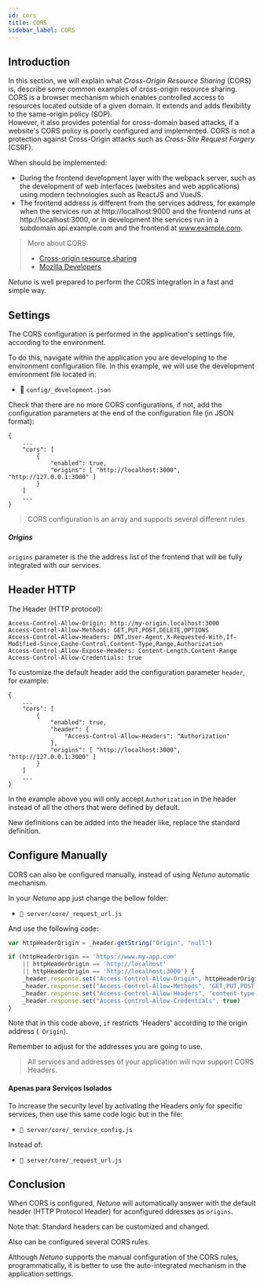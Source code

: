 ```yaml
---
id: cors
title: CORS
sidebar_label: CORS
---
```


## Introduction

In this section, we will explain what _Cross-Origin Resource Sharing_ (CORS) is, describe some common examples of cross-origin resource sharing.
<br>CORS is a browser mechanism which enables controlled access to resources located outside of a given domain. It extends and adds flexibility to the same-origin policy (SOP). 
<br>However, it also provides potential for cross-domain based attacks, if a website's CORS policy is poorly configured and implemented. CORS is not a protection against Cross-Origin attacks such as _Cross-Site Request Forgery_ (CSRF).

When should be implemented:

- During the frontend development layer with the webpack server, such as the development of web interfaces (websites and web applications) using modern technologies such as ReactJS and VueJS.
- The frontend address is different from the services address, for example when the services run at http://localhost:9000 and the frontend runs at http://localhost:3000, or in development the services run in a subdomain api.example.com and the frontend at www.example.com.

> More about CORS:
> - <a href="https://en.wikipedia.org/wiki/Cross-origin_resource_sharing" target="_blank">Cross-origin resource sharing</a>
> - <a href="https://developer.mozilla.org/en-US/docs/Web/HTTP/CORS" target="_blank">Mozilla Developers</a>

_Netuno_ is well prepared to perform the CORS integration in a fast and simple way.

## Settings

The CORS configuration is performed in the application's settings file, according to the environment.

To do this, navigate within the application you are developing to the environment configuration file. In this example, we will use the development environment file located in:

- 📂 `config/_development.json`

Check that there are no more CORS configurations, if not, add the configuration parameters at the end of the configuration file (in JSON format):

```
{
    ...
    "cors": [
        {
            "enabled": true,
            "origins": [ "http://localhost:3000", "http://127.0.0.1:3000" ]
        }
    ]
    ...
}
```

> CORS configuration is an array and supports several different rules.

##### Origins

`origins` parameter is the the address list of the frontend that will be fully integrated with our services.

## Header HTTP

The Header (HTTP protocol):

```
Access-Control-Allow-Origin: http://my-origin.localhost:3000
Access-Control-Allow-Methods: GET,PUT,POST,DELETE,OPTIONS
Access-Control-Allow-Headers: DNT,User-Agent,X-Requested-With,If-Modified-Since,Cache-Control,Content-Type,Range,Authorization
Access-Control-Allow-Expose-Headers: Content-Length,Content-Range
Access-Control-Allow-Credentials: true
```

To customize the default header add the configuration parameter `header`, for example:

```
{
    ...
    "cors": [
        {
            "enabled": true,
            "header": {
                "Access-Control-Allow-Headers": "Authorization"
            },
            "origins": [ "http://localhost:3000", "http://127.0.0.1:3000" ]
        }
    ]
    ...
}
```

In the example above you will only accept `Authorization` in the header instead of all the others that were defined by default.

New definitions can be added into the header like, replace the standard definition.

## Configure Manually

CORS can also be configured manually, instead of using _Netuno_ automatic mechanism.

In your _Netuno_ app just change the bellow folder:

- `📂 server/core/_request_url.js`

And use the following code:

```js
var httpHeaderOrigin = _header.getString("Origin", "null")

if (httpHeaderOrigin == 'https://www.my-app.com'
	|| httpHeaderOrigin == 'http://localhost'
	|| httpHeaderOrigin == 'http://localhost:3000') {
	_header.response.set("Access-Control-Allow-Origin", httpHeaderOrigin)
	_header.response.set("Access-Control-Allow-Methods", "GET,PUT,POST,DELETE,OPTIONS")
	_header.response.set("Access-Control-Allow-Headers", "content-type,x-requested-with,authorization")
	_header.response.set("Access-Control-Allow-Credentials", true)
}
```

Note that in this code above, `if` restricts 'Headers' according to the origin address (` Origin`).

Remember to adjust for the addresses you are going to use.

> All services and addresses of your application will now support CORS Headers.

#### Apenas para Serviços Isolados

To increase the security level by activating the Headers only for specific services, then use this same code logic but in the file:

- `📂 server/core/_service_config.js`

Instead of:

- `📂 server/core/_request_url.js`

## Conclusion

When CORS is configured, _Netuno_ will automatically answer with the default header (HTTP Protocol Header) for aconfigured ddresses as `origins`.

Note that: Standard headers can be customized and changed.

Also can be configured several CORS rules.

Although _Netuno_ supports the manual configuration of the CORS rules, programmatically, it is better to use the auto-integrated mechanism in the application settings.